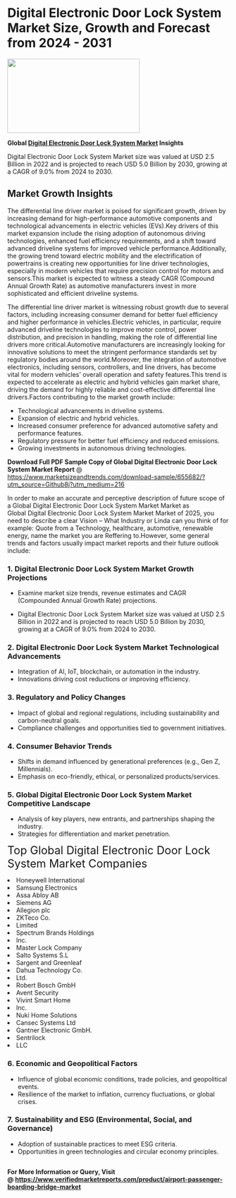 <H1>Digital Electronic Door Lock System Market Size, Growth and Forecast from 2024 - 2031</H1><img class="aligncenter size-medium wp-image-584254" src="https://thirdeyenews.in/wp-content/uploads/2024/09/Global-Market-Research-300x168.jpeg" alt="" width="300" height="168" /><p><strong>Global&nbsp;<a href="https://www.marketsizeandtrends.com/download-sample/655682/?utm_source=Github8j?utm_medium=216">Digital Electronic Door Lock System Market</a> Insights</strong></p><p>Digital Electronic Door Lock System Market size was valued at USD 2.5 Billion in 2022 and is projected to reach USD 5.0 Billion by 2030, growing at a CAGR of 9.0% from 2024 to 2030.</p><p><h2>Market Growth Insights</h2> <p>The differential line driver market is poised for significant growth, driven by increasing demand for high-performance automotive components and technological advancements in electric vehicles (EVs).Key drivers of this market expansion include the rising adoption of autonomous driving technologies, enhanced fuel efficiency requirements, and a shift toward advanced driveline systems for improved vehicle performance.Additionally, the growing trend toward electric mobility and the electrification of powertrains is creating new opportunities for line driver technologies, especially in modern vehicles that require precision control for motors and sensors.This market is expected to witness a steady CAGR (Compound Annual Growth Rate) as automotive manufacturers invest in more sophisticated and efficient driveline systems.</p> <p>The differential line driver market is witnessing robust growth due to several factors, including increasing consumer demand for better fuel efficiency and higher performance in vehicles.Electric vehicles, in particular, require advanced driveline technologies to improve motor control, power distribution, and precision in handling, making the role of differential line drivers more critical.Automotive manufacturers are increasingly looking for innovative solutions to meet the stringent performance standards set by regulatory bodies around the world.Moreover, the integration of automotive electronics, including sensors, controllers, and line drivers, has become vital for modern vehicles' overall operation and safety features.This trend is expected to accelerate as electric and hybrid vehicles gain market share, driving the demand for highly reliable and cost-effective differential line drivers.Factors contributing to the market growth include: <ul> <li>Technological advancements in driveline systems.</li> <li>Expansion of electric and hybrid vehicles.</li> <li>Increased consumer preference for advanced automotive safety and performance features.</li> <li>Regulatory pressure for better fuel efficiency and reduced emissions.</li> <li>Growing investments in autonomous driving technologies.</li> </ul> <p><span class=""><strong>Download Full PDF Sample Copy of Global Digital Electronic Door Lock System Market Report</strong> @ <a href="https://www.marketsizeandtrends.com/download-sample/655682/?utm_source=Github8j?utm_medium=216" target="_blank">https://www.marketsizeandtrends.com/download-sample/655682/?utm_source=Github8j?utm_medium=216</a></span></p><p>In order to make an accurate and perceptive description of future scope of a Global&nbsp;Digital Electronic Door Lock System Market Market as Global&nbsp;Digital Electronic Door Lock System Market Market of 2025, you need to describe a clear Vision &ndash; What Industry or Linda can you think of for example: Quote from a Technology, healthcare, automotive, renewable energy, name the market you are Reffering to.However, some general trends and factors usually impact market reports and their future outlook include:</p><h3>1.&nbsp;<strong>Digital Electronic Door Lock System Market Growth Projections</strong></h3><ul><li>Examine market size trends, revenue estimates and CAGR (Compounded Annual Growth Rate) projections.</li><li><p>Digital Electronic Door Lock System Market size was valued at USD 2.5 Billion in 2022 and is projected to reach USD 5.0 Billion by 2030, growing at a CAGR of 9.0% from 2024 to 2030.</p></li></ul><h3>2.&nbsp;<strong>Digital Electronic Door Lock System Market Technological Advancements</strong></h3><ul><li>Integration of AI, IoT, blockchain, or automation in the industry.</li><li>Innovations driving cost reductions or improving efficiency.</li></ul><h3>3.&nbsp;<strong>Regulatory and Policy Changes</strong></h3><ul><li>Impact of global and regional regulations, including sustainability and carbon-neutral goals.</li><li>Compliance challenges and opportunities tied to government initiatives.</li></ul><h3>4.&nbsp;<strong>Consumer Behavior Trends</strong></h3><ul><li>Shifts in demand influenced by generational preferences (e.g., Gen Z, Millennials).</li><li>Emphasis on eco-friendly, ethical, or personalized products/services.</li></ul><h3>5.&nbsp;<strong>Global Digital Electronic Door Lock System Market Competitive Landscape</strong></h3><ul><li>Analysis of key players, new entrants, and partnerships shaping the industry.</li><li>Strategies for differentiation and market penetration.</li></ul><p data-pm-slice="1 1 []"><span style="color: inherit; font-family: inherit; font-size: 25px;">Top Global Digital Electronic Door Lock System Market Companies</span></p><div class="" data-test-id=""><p><li>Honeywell International</li><li> Samsung Electronics</li><li> Assa Abloy AB</li><li> Siemens AG</li><li> Allegion plc</li><li> ZKTeco Co.</li><li> Limited</li><li> Spectrum Brands Holdings</li><li> Inc.</li><li> Master Lock Company</li><li> Salto Systems S.L</li><li> Sargent and Greenleaf</li><li> Dahua Technology Co.</li><li> Ltd.</li><li> Robert Bosch GmbH</li><li> Avent Security</li><li> Vivint Smart Home</li><li> Inc.</li><li> Nuki Home Solutions</li><li> Cansec Systems Ltd</li><li> Gantner Electronic GmbH.</li><li> Sentrilock</li><li> LLC</li></p></div><h3>6.&nbsp;<strong>Economic and Geopolitical Factors</strong></h3><ul><li>Influence of global economic conditions, trade policies, and geopolitical events.</li><li>Resilience of the market to inflation, currency fluctuations, or global crises.</li></ul><h3>7.&nbsp;<strong>Sustainability and ESG (Environmental, Social, and Governance)</strong></h3><ul><li>Adoption of sustainable practices to meet ESG criteria.</li><li>Opportunities in green technologies and circular economy principles.</li></ul><h2><strong style="font-size: 14px;">For More Information or Query, Visit @&nbsp;</strong><a style="background-color: #ffffff; font-size: 14px;" href="https://www.marketsizeandtrends.com/report/digital-electronic-door-lock-system-market/" target="_blank">https://www.verifiedmarketreports.com/product/airport-passenger-boarding-bridge-market</a></h2>